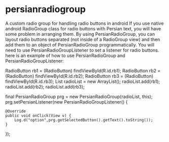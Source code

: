 # persianradiogroup
A custom radio group for handling radio buttons in android
If you use native android RadioGroup class for radio buttons with Persian text, you will have some problem in arranging them.
By using PersianRadioGroup, you can layout radio buttons separated (not inside of a RadioGroup view) and then add them to an object of PersianRadioGroup programmatically. You will need to use PersianRadioGroupListener to set a listener for radio buttons. 
here is an example of how to use PersianRadioGroup and PersianRadioGroupListener: 

RadioButton rb1 = (RadioButton) findViewById(R.id.rb1);
RadioButton rb2 = (RadioButton) findViewById(R.id.rb2);
RadioButton rb3 = (RadioButton) findViewById(R.id.rb3);
List<RadioButton> radioList = new ArrayList<RadioButton>();
radioList.add(rb1);
radioList.add(rb2);
radioList.add(rb3);

final PersianRadioGroup prg = new PersianRadioGroup(radioList, this);
prg.setPersianListener(new PersianRadioGroupListener() {
			
	@Override
	public void onClick(View v) {
		Log.d("option",prg.getSelectedButton().getText().toString());
	}
});
		
